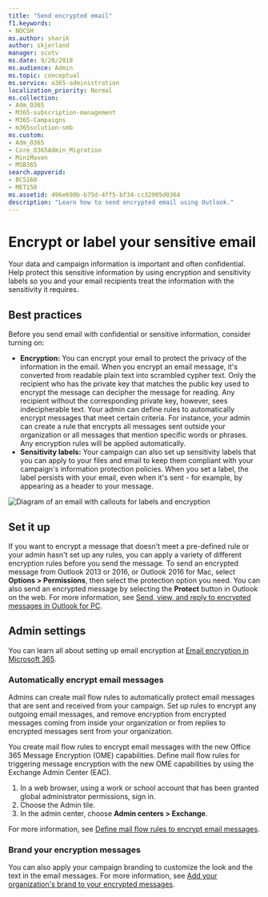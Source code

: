 ```yaml
---
title: "Send encrypted email"
f1.keywords:
- NOCSH
ms.author: sharik
author: skjerland
manager: scotv
ms.date: 9/20/2018
ms.audience: Admin
ms.topic: conceptual
ms.service: o365-administration
localization_priority: Normal
ms.collection: 
- Adm_O365
- M365-subscription-management 
- M365-Campaigns
- m365solution-smb
ms.custom:
- Adm_O365
- Core_O365Admin_Migration
- MiniMaven
- MSB365
search.appverid:
- BCS160
- MET150
ms.assetid: 496e690b-b75d-4ff5-bf34-cc32905d0364
description: "Learn how to send encrypted email using Outlook."
---
```


# Encrypt or label your sensitive email

Your data and campaign information is important and often confidential. Help protect this sensitive information by using encryption and sensitivity labels so you and your email recipients treat the information with the sensitivity it requires.

## Best practices

Before you send email with confidential or sensitive information, consider turning on:

- **Encryption:** You can encrypt your email to protect the privacy of the information in the email. When you encrypt an email message, it's converted from readable plain text into scrambled cypher text. Only the recipient who has the private key that matches the public key used to encrypt the message can decipher the message for reading. Any recipient without the corresponding private key, however, sees indecipherable text. Your admin can define rules to automatically encrypt messages that meet certain criteria. For instance, your admin can create a rule that encrypts all messages sent outside your organization or all messages that mention specific words or phrases. Any encryption rules will be applied automatically.
- **Sensitivity labels:** Your campaign can also set up sensitivity labels that you can apply to your files and email to keep them compliant with your campaign's information protection policies. When you set a label, the label persists with your email, even when it's sent - for example, by appearing as a header to your message.

![Diagram of an email with callouts for labels and encryption](../media/m365-campaign-email-encrypt.png)

## Set it up

If you want to encrypt a message that doesn't meet a pre-defined rule or your admin hasn't set up any rules, you can apply a variety of different encryption rules before you send the message. To send an encrypted message from Outlook 2013 or 2016, or Outlook 2016 for Mac, select **Options > Permissions**, then select the protection option you need. You can also send an encrypted message by selecting the **Protect** button in Outlook on the web. For more information, see [Send, view, and reply to encrypted messages in Outlook for PC](https://support.microsoft.com/en-us/office/send-view-and-reply-to-encrypted-messages-in-outlook-for-pc-eaa43495-9bbb-4fca-922a-df90dee51980).

## Admin settings

You can learn all about setting up email encryption at [Email encryption in Microsoft 365](../compliance/email-encryption.md).

### Automatically encrypt email messages

Admins can create mail flow rules to automatically protect email messages that are sent and received from your campaign. Set up rules to encrypt any outgoing email messages, and remove encryption from encrypted messages coming from inside your organization or from replies to encrypted messages sent from your organization.

You create mail flow rules to encrypt email messages with the new Office 365 Message Encryption (OME) capabilities. Define mail flow rules for triggering message encryption with the new OME capabilities by using the Exchange Admin Center (EAC). 

1. In a web browser, using a work or school account that has been granted global administrator permissions, sign in.
2. Choose the Admin tile.
3. In the admin center, choose **Admin centers > Exchange**.

For more information, see [Define mail flow rules to encrypt email messages](../compliance/define-mail-flow-rules-to-encrypt-email.md).

### Brand your encryption messages

You can also apply your campaign branding to customize the look and the text in the email messages. For more information, see [Add your organization's brand to your encrypted messages](../compliance/email-encryption.md).
